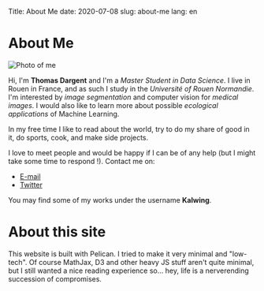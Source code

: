 Title: About Me
date: 2020-07-08
slug: about-me
lang: en

# About Me

<img alt="Photo of me" src="{static}/img/profile.jpg" class="side-pic">

Hi, I'm **Thomas Dargent** and I'm a *Master Student in Data Science*. I live in Rouen in France, and as such I study in the *Université of Rouen Normandie*.
I'm interested by *image segmentation* and computer vision for *medical images*. I would also like to learn more about possible *ecological applications* of Machine Learning.

In my free time I like to read about the world, try to do my share of good in it, do sports, cook, and make side projects.

I love to meet people and would be happy if I can be of any help (but I might take some time to respond !). Contact me on:  

* [E-mail](mailto:thomas.dargent@etu.univ-rouen.fr)
* [Twitter](https://twitter.com/dargent_t)

You may find some of my works under the username **Kalwing**.

# About this site
This website is built with Pelican. I tried to make it very minimal and "low-tech". Of course MathJax, D3 and other heavy JS stuff aren't quite minimal, but I still wanted a nice reading experience so... hey, life is a nerverending succession of compromises.
